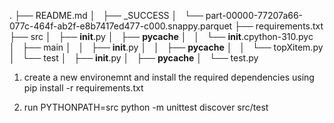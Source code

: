 .
├── README.md
│   ├── _SUCCESS
│   └── part-00000-77207a66-077c-464f-ab2f-e8b7417ed477-c000.snappy.parquet
├── requirements.txt
├── src
│   ├── __init__.py
│   ├── __pycache__
│   │   └── __init__.cpython-310.pyc
│   ├── main
│   │   ├── __init__.py
│   │   ├── __pycache__
│   │   └── topXitem.py
│   └── test
│       ├── __init__.py
│       ├── __pycache__
│       └── test.py

1) create a new environemnt and install the required dependencies using pip install -r requirements.txt

2) run PYTHONPATH=src python -m unittest discover src/test